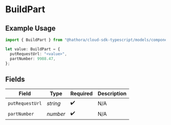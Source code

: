 # BuildPart

## Example Usage

```typescript
import { BuildPart } from "@hathora/cloud-sdk-typescript/models/components";

let value: BuildPart = {
  putRequestUrl: "<value>",
  partNumber: 9988.47,
};
```

## Fields

| Field              | Type               | Required           | Description        |
| ------------------ | ------------------ | ------------------ | ------------------ |
| `putRequestUrl`    | *string*           | :heavy_check_mark: | N/A                |
| `partNumber`       | *number*           | :heavy_check_mark: | N/A                |